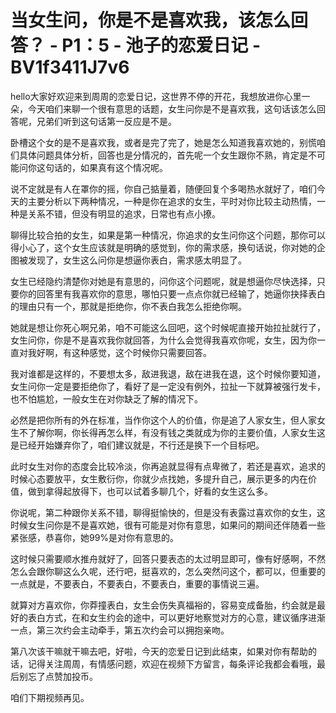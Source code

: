 # 当女生问，你是不是喜欢我，该怎么回答？ - P1：5 - 池子的恋爱日记 - BV1f3411J7v6

hello大家好欢迎来到周周的恋爱日记，这世界不停的开花，我想放进你心里一朵，今天咱们来聊一个很有意思的话题，女生问你是不是喜欢我，这句话该怎么回答呢，兄弟们听到这句话第一反应是不是。

卧槽这个女的是不是喜欢我，或者是完了完了，她是怎么知道我喜欢她的，别慌咱们具体问题具体分析，回答也是分情况的，首先呢一个女生跟你不熟，肯定是不可能问你这句话的，如果真有这个情况呢。

说不定就是有人在罩你的摇，你自己掂量着，随便回复个多喝热水就好了，咱们今天的主要分析以下两种情况，一种是你在追求的女生，平时对你比较主动热情，一种是关系不错，但没有明显的追求，日常也有点小撩。

聊得比较合拍的女生，如果是第一种情况，你追求的女生问你这个问题，那你可以得小心了，这个女生应该就是明确的感觉到，你的需求感，换句话说，你对她的企图被发现了，女生这么问你是想逼你表白，需求感太明显了。

女生已经隐约清楚你对她是有意思的，问你这个问题呢，就是想逼你尽快选择，只要你的回答里有我喜欢你的意思，哪怕只要一点点你就已经输了，她逼你抉择表白的理由只有一个，那就是拒绝你，你不表白我怎么拒绝你啊。

她就是想让你死心啊兄弟，咱不可能这么回吧，这个时候呢直接开始拉扯就行了，女生问你，你是不是喜欢我你就回答，为什么会觉得我喜欢你呢，女生，因为你一直对我好啊，有这种感觉，这个时候你只需要回答。

我对谁都是这样的，不要想太多，敌进我退，敌在进我在退，这个时候你要知道，女生问你一定是要拒绝你了，看好了是一定没有例外，拉扯一下就算被强行发卡，也不怕尴尬，一般女生在对你缺乏了解的情况下。

必然是把你所有的外在标准，当作你这个人的价值，你是追了人家女生，但人家女生不了解你啊，你长得再怎么样，有没有钱之类就成为你的主要价值，人家女生这是已经开始嫌弃你了，咱们建议就是，不行还是换下一个目标吧。

此时女生对你的态度会比较冷淡，你再追就显得有点卑微了，若还是喜欢，追求的时候心态要放平，女生敷衍你，你就少点找她，多提升自己，展示更多的内在价值，做到拿得起放得下，也可以试着多聊几个，好看的女生这么多。

你说呢，第二种跟你关系不错，聊得挺愉快的，但是没有表露过喜欢你的女生，这时候女生问你是不是喜欢她，很有可能是对你有意思，如果问的期间还伴随着一些紧张感，恭喜你，她99%是对你有意思的。

这时候只需要顺水推舟就好了，回答只要表态的太过明显即可，像有好感啊，不然怎么会跟你聊这么久呢，还行吧，挺喜欢的，怎么突然问这个，都可以，但重要的一点就是，不要表白，不要表白，不要表白，重要的事情说三遍。

就算对方喜欢你，你莽撞表白，女生会伤失真福裕的，容易变成备胎，约会就是最好的表白方式，在和女生约会的途中，可以更好地察觉对方的心意，建议循序进渐一点，第三次约会主动牵手，第五次约会可以拥抱亲吻。

第八次该干嘛就干嘛去吧，好啦，今天的恋爱日记到此结束，如果对你有帮助的话，记得关注周周，有情感问题，欢迎在视频下方留言，每条评论我都会看哦，最后别忘了点赞加投币。

咱们下期视频再见。